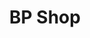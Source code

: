 ---
title: "BP Shop"
url: /grand-rapids/bp-shop-martin-luther-king-jr-street-southeast/
shop: Lebensmittel
---